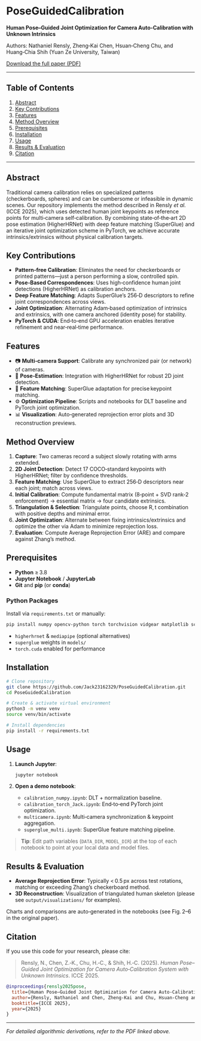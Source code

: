 # PoseGuidedCalibration

**Human Pose–Guided Joint Optimization for Camera Auto‑Calibration with Unknown Intrinsics**

Authors: Nathaniel Rensly, Zheng‑Kai Chen, Hsuan‑Cheng Chu, and Huang‑Chia Shih (Yuan Ze University, Taiwan)

[Download the full paper (PDF)](stamped.pdf)

---

## Table of Contents

1. [Abstract](#abstract)
2. [Key Contributions](#key-contributions)
3. [Features](#features)
4. [Method Overview](#method-overview)
5. [Prerequisites](#prerequisites)
6. [Installation](#installation)
7. [Usage](#usage)
8. [Results & Evaluation](#results--evaluation)
9. [Citation](#citation)

---

## Abstract

Traditional camera calibration relies on specialized patterns (checkerboards, spheres) and can be cumbersome or infeasible in dynamic scenes. Our repository implements the method described in Rensly *et al.* (ICCE 2025), which uses detected human joint keypoints as reference points for multi‑camera self‑calibration. By combining state‑of‑the‑art 2D pose estimation (HigherHRNet) with deep feature matching (SuperGlue) and an iterative joint optimization scheme in PyTorch, we achieve accurate intrinsics/extrinsics without physical calibration targets.

## Key Contributions

* **Pattern‑free Calibration**: Eliminates the need for checkerboards or printed patterns—just a person performing a slow, controlled spin.
* **Pose‑Based Correspondences**: Uses high‑confidence human joint detections (HigherHRNet) as calibration anchors.
* **Deep Feature Matching**: Adapts SuperGlue’s 256‑D descriptors to refine joint correspondences across views.
* **Joint Optimization**: Alternating Adam‑based optimization of intrinsics and extrinsics, with one camera anchored (identity pose) for stability.
* **PyTorch & CUDA**: End‑to‑end GPU acceleration enables iterative refinement and near‑real‑time performance.

## Features

* 📷 **Multi‑camera Support**: Calibrate any synchronized pair (or network) of cameras.
* 🤖 **Pose‑Estimation**: Integration with HigherHRNet for robust 2D joint detection.
* 🔗 **Feature Matching**: SuperGlue adaptation for precise keypoint matching.
* ⚙️ **Optimization Pipeline**: Scripts and notebooks for DLT baseline and PyTorch joint optimization.
* 📊 **Visualization**: Auto‑generated reprojection error plots and 3D reconstruction previews.

## Method Overview

1. **Capture**: Two cameras record a subject slowly rotating with arms extended.
2. **2D Joint Detection**: Detect 17 COCO‑standard keypoints with HigherHRNet; filter by confidence thresholds.
3. **Feature Matching**: Use SuperGlue to extract 256‑D descriptors near each joint; match across views.
4. **Initial Calibration**: Compute fundamental matrix (8‑point + SVD rank‑2 enforcement) → essential matrix → four candidate extrinsics.
5. **Triangulation & Selection**: Triangulate points, choose R, t combination with positive depths and minimal error.
6. **Joint Optimization**: Alternate between fixing intrinsics/extrinsics and optimize the other via Adam to minimize reprojection loss.
7. **Evaluation**: Compute Average Reprojection Error (ARE) and compare against Zhang’s method.

## Prerequisites

* **Python** ≥ 3.8
* **Jupyter Notebook** / **JupyterLab**
* **Git** and **pip** (or **conda**)

### Python Packages

Install via `requirements.txt` or manually:

```bash
pip install numpy opencv-python torch torchvision vidgear matplotlib scipy
```

* `higherhrnet` & `mediapipe` (optional alternatives)
* `superglue` weights in `models/`
* `torch.cuda` enabled for performance

## Installation

```bash
# Clone repository
git clone https://github.com/Jack23162329/PoseGuidedCalibration.git
cd PoseGuidedCalibration

# Create & activate virtual environment
python3 -m venv venv
source venv/bin/activate

# Install dependencies
pip install -r requirements.txt
```

## Usage

1. **Launch Jupyter**:

   ```bash
   jupyter notebook
   ```
2. **Open a demo notebook**:

   * `calibration_numpy.ipynb`: DLT + normalization baseline.
   * `calibration_torch_Jack.ipynb`: End‑to‑end PyTorch joint optimization.
   * `multicamera.ipynb`: Multi‑camera synchronization & keypoint aggregation.
   * `superglue_multi.ipynb`: SuperGlue feature matching pipeline.

> **Tip**: Edit path variables (`DATA_DIR`, `MODEL_DIR`) at the top of each notebook to point at your local data and model files.

## Results & Evaluation

* **Average Reprojection Error**: Typically < 0.5 px across test rotations, matching or exceeding Zhang’s checkerboard method.
* **3D Reconstruction**: Visualization of triangulated human skeleton (please see `output/visualizations/` for examples).

Charts and comparisons are auto‑generated in the notebooks (see Fig. 2–6 in the original paper).

## Citation

If you use this code for your research, please cite:

> Rensly, N., Chen, Z.‑K., Chu, H.‑C., & Shih, H.‑C. (2025). *Human Pose–Guided Joint Optimization for Camera Auto‑Calibration System with Unknown Intrinsics*. ICCE 2025.

```bibtex
@inproceedings{rensly2025pose,
  title={Human Pose–Guided Joint Optimization for Camera Auto‑Calibration System with Unknown Intrinsics},
  author={Rensly, Nathaniel and Chen, Zheng‑Kai and Chu, Hsuan‑Cheng and Shih, Huang‑Chia},
  booktitle={ICCE 2025},
  year={2025}
}
```

---

*For detailed algorithmic derivations, refer to the PDF linked above.*
